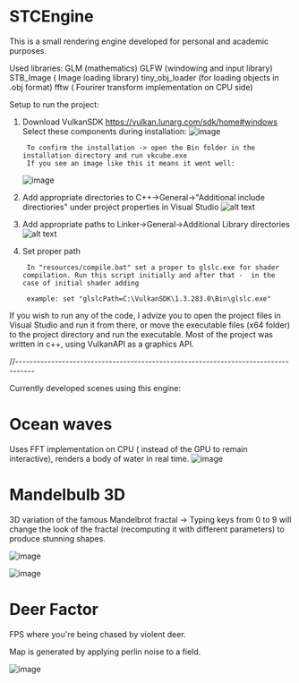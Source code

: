 # STCEngine

This is a small rendering engine developed for personal and academic purposes.

Used libraries:
    GLM (mathematics)
    GLFW (windowing and input library)
    STB_Image ( Image loading library)
    tiny_obj_loader (for loading objects in .obj format)
    fftw ( Fourirer transform implementation on CPU side)

Setup to run the project:

1) Download VulkanSDK https://vulkan.lunarg.com/sdk/home#windows
Select these components during installation:
    ![image](https://github.com/zemi-taj-fromaz/DZGEngine/assets/99961022/433e455f-aa3c-4731-899d-607608e973b4)

        To confirm the installation -> open the Bin folder in the installation directory and run vkcube.exe
        If you see an image like this it means it went well:
    ![image](https://github.com/zemi-taj-fromaz/DZGEngine/assets/99961022/715b30e3-2b17-41a5-b0b9-a9e68ad9abfb)

3) Add appropriate directories to C++->General->"Additional include directiories" under project properties in Visual Studio
        ![alt text](image-2.png)

4) Add appropriate paths to Linker->General->Additional Library directories
        ![alt text](image-3.png)

5) Set proper path
        
        In "resources/compile.bat" set a proper to glslc.exe for shader compilation. Run this script initially and after that -  in the case of initial shader adding

        example: set "glslcPath=C:\VulkanSDK\1.3.283.0\Bin\glslc.exe"

If you wish to run any of the code, I advize you to open the project files in Visual Studio and run it from there, or move the executable files (x64 folder) to the project directory and run the executable.
Most of the project was written in c++, using VulkanAPI as a graphics API.

//-----------------------------------------------------------------------------------

Currently developed scenes using this engine:

# Ocean waves
Uses FFT implementation on CPU ( instead of the GPU to remain interactive), renders a body of water in real time.
![image](https://github.com/zemi-taj-fromaz/VulkanEngine/assets/99961022/fcb958dc-88e8-496a-b5e2-9116cdc1f624)

# Mandelbulb 3D

3D variation of the famous Mandelbrot fractal -> Typing keys from 0 to 9 will change the look of the fractal (recomputing it with different parameters)
to produce stunning shapes.

![image](https://github.com/zemi-taj-fromaz/VulkanEngine/assets/99961022/fb309db8-31b2-45a5-8d1c-933f0868132c)

![image](https://github.com/zemi-taj-fromaz/VulkanEngine/assets/99961022/6fe9a1ef-2043-4264-b205-b2a68a0bd5f9)



# Deer Factor

FPS where you're being chased by violent deer.

Map is generated by applying perlin noise to a  field.

![image](https://github.com/zemi-taj-fromaz/VulkanEngine/assets/99961022/59c9da95-3c64-4b3f-9ef7-53dea5e48dbe)




